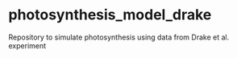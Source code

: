# photosynthesis_model_drake
Repository to simulate photosynthesis using data from Drake et al. experiment
